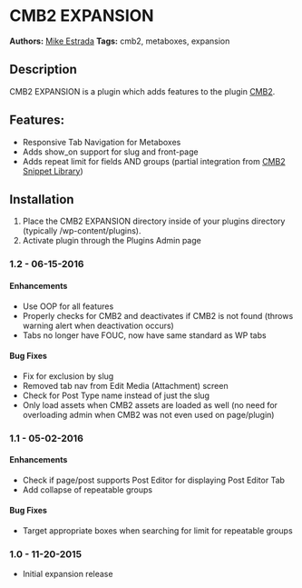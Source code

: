 # CMB2 EXPANSION

**Authors:**      [Mike Estrada](https://bleucellar.com)
**Tags:**         cmb2, metaboxes, expansion

## Description

CMB2 EXPANSION is a plugin which adds features to the plugin [CMB2](https://github.com/WebDevStudios/CMB2).

## Features:

* Responsive Tab Navigation for Metaboxes
* Adds show_on support for slug and front-page
* Adds repeat limit for fields AND groups (partial integration from [CMB2 Snippet Library](https://github.com/WebDevStudios/CMB2-Snippet-Library))

## Installation

1. Place the CMB2 EXPANSION directory inside of your plugins directory (typically /wp-content/plugins).
2. Activate plugin through the Plugins Admin page

### 1.2 - 06-15-2016
#### Enhancements
* Use OOP for all features
* Properly checks for CMB2 and deactivates if CMB2 is not found (throws warning alert when deactivation occurs)
* Tabs no longer have FOUC, now have same standard as WP tabs

#### Bug Fixes
* Fix for exclusion by slug
* Removed tab nav from Edit Media (Attachment) screen
* Check for Post Type name instead of just the slug
* Only load assets when CMB2 assets are loaded as well (no need for overloading admin when CMB2 was not even used on page/plugin)

### 1.1 - 05-02-2016

#### Enhancements

* Check if page/post supports Post Editor for displaying Post Editor Tab
* Add collapse of repeatable groups

#### Bug Fixes

* Target appropriate boxes when searching for limit for repeatable groups

### 1.0 - 11-20-2015

* Initial expansion release
